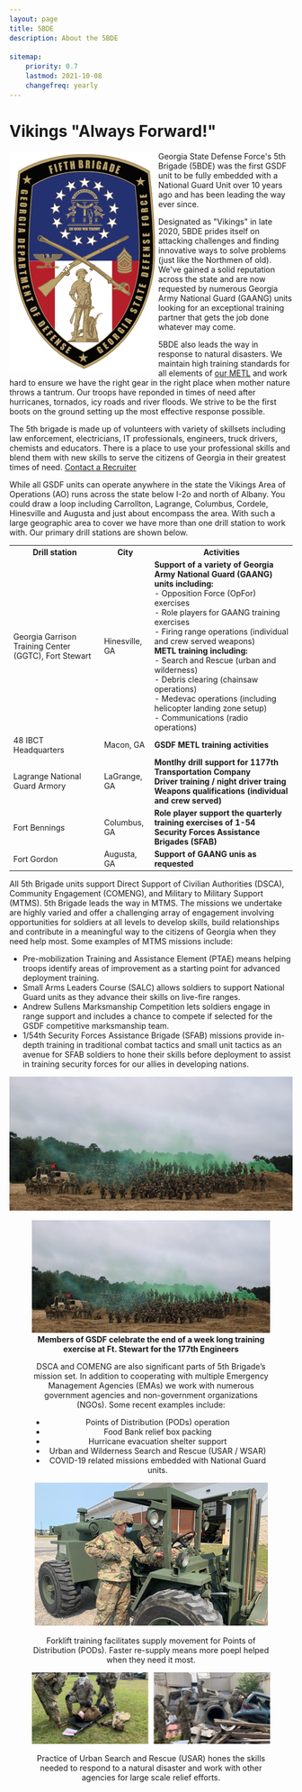 ```yaml
---
layout: page
title: 5BDE
description: About the 5BDE

sitemap:
    priority: 0.7
    lastmod: 2021-10-08
    changefreq: yearly
---
```


# Vikings "Always Forward!"
<p align="center">
  <img src="/images/5th_BDE_shield.png" alt="Shield of Warriors" style="float:left;width:265px;height:390px;">
</p>


Georgia State Defense Force's 5th Brigade (5BDE) was the first GSDF unit to be fully embedded with a National Guard Unit over 10 years ago and has been leading the way ever since.


Designated as "Vikings" in late 2020, 5BDE prides itself on attacking challenges and finding innovative ways to solve problems (just like the Northmen of old). We've gained a solid reputation across the state and are now requested by numerous Georgia Army National Guard (GAANG) units looking for an exceptional training partner that gets the job done whatever may come.


5BDE also leads the way in response to natural disasters. We maintain high training standards for all elements of [our METL](/pages/about.md/#basic-mission-essential-task-list-bmetl) and work hard to ensure we have the right gear in the right place when mother nature throws a tantrum. Our troops have reponded in times of need after hurricanes, tornados, icy roads and river floods. We strive to be the first boots on the ground setting up the most effective response possible.


The 5th brigade is made up of volunteers with variety of skillsets including law enforcement, electricians, IT professionals, engineers, truck drivers, chemists and educators. There is a place to use your professional skills and blend them with new skills to serve the citizens of Georgia in their greatest times of need.
[Contact a Recruiter](/pages/join.md)


While all GSDF units can operate anywhere in the state the Vikings Area of Operations (AO) runs across the state below I-2o and north of Albany. You could draw a loop including Carrollton, Lagrange, Columbus, Cordele, Hinesville and Augusta and just about encompass the area. With such a large geographic area to cover we have more than one drill station to work with. Our primary drill stations are shown below.


<table>
  <tr>
    <th>Drill station</th>
    <th>City</th>
    <th>Activities</th>
  </tr>
  <tr>
    <td>Georgia Garrison Training Center (GGTC), Fort Stewart</td>
    <td>Hinesville, GA</td>
    <td><b>Support of a variety of Georgia Army National Guard (GAANG) units including:</b><br>
    - Opposition Force (OpFor) exercises<br>
    - Role players for GAANG training exercises<br>
    - Firing range operations (individual and crew served weapons)<br>
    <b>METL training including:</b><br>
    - Search and Rescue (urban and wilderness)<br>
    - Debris clearing (chainsaw operations)<br>
    - Medevac operations (including helicopter landing zone setup)<br>
    - Communications (radio operations)</td>
  </tr>
  <tr>
    <td>48 IBCT Headquarters</td>
    <td>Macon, GA</td>
    <td><b>GSDF METL training activities</b></td>
  </tr>
  <tr>
    <td>Lagrange National Guard Armory</td>
    <td>LaGrange, GA</td>
    <td><b>Montlhy drill support for 1177th Transportation Company</b><br>
    <b>Driver training / night driver traing</b><br>
    <b>Weapons qualifications (individual and crew served)</b><br>
    </td>
  </tr>
  <tr>
    <td>Fort Bennings</td>
    <td>Columbus, GA</td>
    <td><b>Role player support the quarterly training exercises of 1-54 Security Forces Assistance Brigades (SFAB)<b></td>
  </tr>
  <tr>
    <td>Fort Gordon</td>
    <td>Augusta, GA</td>
    <td><b>Support of GAANG unis as requested</b><br>
    </td>
  </tr>
</table>


All 5th Brigade units support Direct Support of Civilian Authorities (DSCA), Community Engagement (COMENG), and Military to Military Support (MTMS).
5th Brigade leads the way in MTMS. The missions we undertake are highly varied and offer a challenging array of engagement involving opportunities for soldiers at all levels to develop skills, build relationships and contribute in a meaningful way to the citizens of Georgia when they need help most. Some examples of MTMS missions include:


 - Pre-mobilization Training and Assistance Element (PTAE) means helping troops identify areas of improvement as a starting point for advanced deployment training.
 - Small Arms Leaders Course (SALC) allows soldiers to support National Guard units as they advance their skills on live-fire ranges.
 - Andrew Sullens Marksmanship Competition lets soldiers engage in range support and includes a chance to compete if selected for the GSDF competitive marksmanship team.
 - 1/54th Security Forces Assistance Brigade (SFAB) missions provide in-depth training in traditional combat tactics and small unit tactics as an avenue for SFAB soldiers to hone their skills before deployment to assist in training security forces for our allies in developing nations.


<p align="center">
  <img src="/images/177th_Engineers.png" alt="Members of GSDF celebrate the end of a week long training exercise at Ft. Stewart for the 177th Engineers">
</p>


<figure>
<img src="/images/177th_Engineers.png" alt="177th AT-20">
<figcaption align = "center"><b>Members of GSDF celebrate the end of a week long training exercise at Ft. Stewart for the 177th Engineers</b></figcation>
</figure.>


DSCA and COMENG are also significant parts of 5th Brigade’s mission set. In addition to cooperating with multiple Emergency Management Agencies (EMAs) we work with numerous government agencies and non-government organizations (NGOs). Some recent examples include:

  - Points of Distribution (PODs) operation
  - Food Bank relief box packing
  - Hurricane evacuation shelter support
  - Urban and Wilderness Search and Rescue (USAR / WSAR)
  - COVID-19 related missions embedded with National Guard units.


<p align="center">
<img src="/images/Forklift_training.png" alt="Articulated industrial truck training">
</p>
Forklift training facilitates supply movement for Points of Distribution (PODs). Faster re-supply means more poepl helped when they need it most.


<p align="center">
<img src="/images/TY21_AT.jpg" alt="USAR Training">
</p>
Practice of Urban Search and Rescue (USAR) hones the skills needed to respond to a natural disaster and work with other agencies for large scale relief efforts.